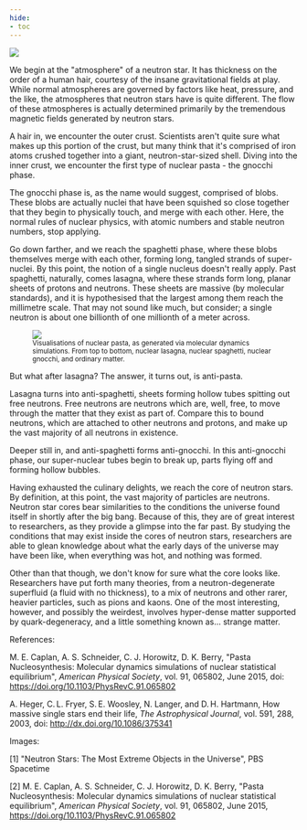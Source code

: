 ```yaml
---
hide:
- toc
---
```


<img src="https://i.ytimg.com/vi/1Ou1MckZHTA/maxresdefault.jpg"/>

We begin at the "atmosphere" of a neutron star. It has thickness on the order of a human hair, courtesy of the insane gravitational fields at play. While normal atmospheres are governed by factors like heat, pressure, and the like, the atmospheres that neutron stars have is quite different. The flow of these atmospheres is actually determined primarily by the tremendous magnetic fields generated by neutron stars.

A hair in, we encounter the outer crust. Scientists aren't quite sure what makes up this portion of the crust, but many think that it's comprised of iron atoms crushed together into a giant, neutron-star-sized shell. Diving into the inner crust, we encounter the first type of nuclear pasta - the gnocchi phase.

The gnocchi phase is, as the name would suggest, comprised of blobs. These blobs are actually nuclei that have been squished so close together that they begin to physically touch, and merge with each other. Here, the normal rules of nuclear physics, with atomic numbers and stable neutron numbers, stop applying.

Go down farther, and we reach the spaghetti phase, where these blobs themselves merge with each other, forming long, tangled strands of super-nuclei. By this point, the notion of a single nucleus doesn't really apply. Past spaghetti, naturally, comes lasagna, where these strands form long, planar sheets of protons and neutrons. These sheets are massive (by molecular standards), and it is hypothesised that the largest among them reach the millimetre scale. That may not sound like much, but consider; a single neutron is about one billionth of one millionth of a meter across.

<figure>
    <img src="https://media.discordapp.net/attachments/775634770045567007/1028518344804008006/unknown.png"/>
    <figcaption align = "left">
    <small>Visualisations of nuclear pasta, as generated via molecular dynamics simulations. From top to bottom, nuclear lasagna, nuclear spaghetti, nuclear gnocchi, and ordinary matter.</small>
    </figcaption>
</figure>

But what after lasagna? The answer, it turns out, is anti-pasta.

Lasagna turns into anti-spaghetti, sheets forming hollow tubes spitting out free neutrons. Free neutrons are neutrons which are, well, free, to move through the matter that they exist as part of. Compare this to bound neutrons, which are attached to other neutrons and protons, and make up the vast majority of all neutrons in existence.

Deeper still in, and anti-spaghetti forms anti-gnocchi. In this anti-gnocchi phase, our super-nuclear tubes begin to break up, parts flying off and forming hollow bubbles.

Having exhausted the culinary delights, we reach the core of neutron stars. By definition, at this point, the vast majority of particles are neutrons. Neutron star cores bear similarities to the conditions the universe found itself in shortly after the big bang. Because of this, they are of great interest to researchers, as they provide a glimpse into the far past. By studying the conditions that may exist inside the cores of neutron stars, researchers are able to glean knowledge about what the early days of the universe may have been like, when everything was hot, and nothing was formed.

Other than that though, we don't know for sure what the core looks like. Researchers have put forth many theories, from a neutron-degenerate superfluid (a fluid with no thickness), to a mix of neutrons and other rarer, heavier particles, such as pions and kaons. One of the most interesting, however, and possibly the weirdest, involves hyper-dense matter supported by quark-degeneracy, and a little something known as... strange matter.


References:

M. E. Caplan, A. S. Schneider, C. J. Horowitz, D. K. Berry, "Pasta Nucleosynthesis: Molecular dynamics simulations of nuclear statistical equilibrium", _American Physical Society_, vol. 91,  065802, June 2015, doi: https://doi.org/10.1103/PhysRevC.91.065802

A. Heger, C. L. Fryer, S. E. Woosley, N. Langer, and D. H. Hartmann, How massive single stars end their life, _The Astrophysical Journal_, vol. 591, 288, 2003, doi: http://dx.doi.org/10.1086/375341


Images:

[1] "Neutron Stars: The Most Extreme Objects in the Universe", PBS Spacetime

[2] M. E. Caplan, A. S. Schneider, C. J. Horowitz, D. K. Berry, "Pasta Nucleosynthesis: Molecular dynamics simulations of nuclear statistical equilibrium", _American Physical Society_, vol. 91,  065802, June 2015, https://doi.org/10.1103/PhysRevC.91.065802